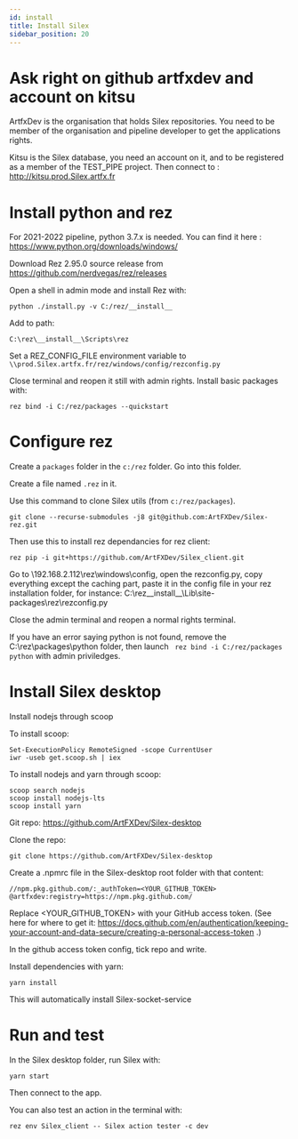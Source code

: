 ```yaml
---
id: install
title: Install Silex
sidebar_position: 20
---
```


# Ask right on github artfxdev and account on kitsu

ArtfxDev is the organisation that holds Silex repositories. You need to be member of the organisation and pipeline developer to get the applications rights.

Kitsu is the Silex database, you need an account on it, and to be registered as a member of the TEST_PIPE project. Then connect to : http://kitsu.prod.Silex.artfx.fr

# Install python and rez

For 2021-2022 pipeline, python 3.7.x is needed. You can find it here : https://www.python.org/downloads/windows/

Download Rez 2.95.0 source release from https://github.com/nerdvegas/rez/releases

Open a shell in admin mode and install Rez with:

```
python ./install.py -v C:/rez/__install__
```

Add to path:

```
C:\rez\__install__\Scripts\rez
```

Set a REZ_CONFIG_FILE environment variable to `\\prod.Silex.artfx.fr/rez/windows/config/rezconfig.py`

Close terminal and reopen it still with admin rights. Install basic packages with:

```
rez bind -i C:/rez/packages --quickstart
```

# Configure rez

Create a `packages` folder in the `c:/rez` folder. Go into this folder.

Create a file named `.rez` in it.

Use this command to clone Silex utils (from `c:/rez/packages`).

```
git clone --recurse-submodules -j8 git@github.com:ArtFXDev/Silex-rez.git
```

Then use this to install rez dependancies for rez client:

```
rez pip -i git+https://github.com/ArtFXDev/Silex_client.git
```

Go to \\192.168.2.112\rez\windows\config, open the rezconfig.py, copy everything except the caching part, paste it in the config file in your rez installation folder, for instance: C:\rez\_\_install\_\_\Lib\site-packages\rez\rezconfig.py

Close the admin terminal and reopen a normal rights terminal.

If you have an error saying python is not found, remove the C:\rez\packages\python folder, then launch ` rez bind -i C:/rez/packages python` with admin priviledges.

# Install Silex desktop

Install nodejs through scoop

To install scoop:

```
Set-ExecutionPolicy RemoteSigned -scope CurrentUser
iwr -useb get.scoop.sh | iex
```

To install nodejs and yarn through scoop:

```
scoop search nodejs
scoop install nodejs-lts
scoop install yarn
```

Git repo: https://github.com/ArtFXDev/Silex-desktop

Clone the repo:

```
git clone https://github.com/ArtFXDev/Silex-desktop
```

Create a .npmrc file in the Silex-desktop root folder with that content:

```
//npm.pkg.github.com/:_authToken=<YOUR_GITHUB_TOKEN>
@artfxdev:registry=https://npm.pkg.github.com/
```

Replace <YOUR_GITHUB_TOKEN> with your GitHub access token.
(See here for where to get it: https://docs.github.com/en/authentication/keeping-your-account-and-data-secure/creating-a-personal-access-token .)

In the github access token config, tick repo and write.

Install dependencies with yarn:

```
yarn install
```

This will automatically install Silex-socket-service

# Run and test

In the Silex desktop folder, run Silex with:

```
yarn start
```

Then connect to the app.

You can also test an action in the terminal with:

```
rez env Silex_client -- Silex action tester -c dev
```
